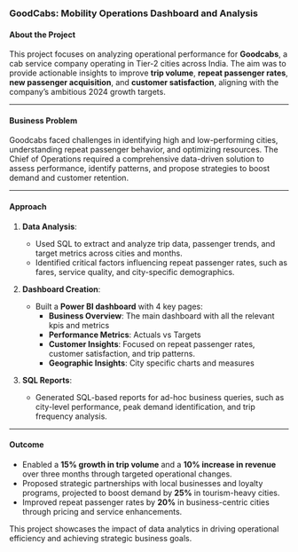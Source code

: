 ### **GoodCabs: Mobility Operations Dashboard and Analysis**

#### **About the Project**  
This project focuses on analyzing operational performance for **Goodcabs**, a cab service company operating in Tier-2 cities across India. The aim was to provide actionable insights to improve **trip volume**, **repeat passenger rates**, **new passenger acquisition**, and **customer satisfaction**, aligning with the company’s ambitious 2024 growth targets.

---

#### **Business Problem**  
Goodcabs faced challenges in identifying high and low-performing cities, understanding repeat passenger behavior, and optimizing resources. The Chief of Operations required a comprehensive data-driven solution to assess performance, identify patterns, and propose strategies to boost demand and customer retention.

---

#### **Approach**  
1. **Data Analysis**:  
   - Used SQL to extract and analyze trip data, passenger trends, and target metrics across cities and months.  
   - Identified critical factors influencing repeat passenger rates, such as fares, service quality, and city-specific demographics.  

2. **Dashboard Creation**: 
   - Built a **Power BI dashboard** with 4 key pages:
     - **Business Overview**: The main dashboard with all the relevant kpis and metrics  
     - **Performance Metrics**: Actuals vs Targets   
     - **Customer Insights**: Focused on repeat passenger rates, customer satisfaction, and trip patterns.
     - **Geographic Insights**: City specific charts and measures
    

3. **SQL Reports**:  
   - Generated SQL-based reports for ad-hoc business queries, such as city-level performance, peak demand identification, and trip frequency analysis.  

---

#### **Outcome**  
- Enabled a **15% growth in trip volume** and a **10% increase in revenue** over three months through targeted operational changes.  
- Proposed strategic partnerships with local businesses and loyalty programs, projected to boost demand by **25%** in tourism-heavy cities.  
- Improved repeat passenger rates by **20%** in business-centric cities through pricing and service enhancements.  

This project showcases the impact of data analytics in driving operational efficiency and achieving strategic business goals.
